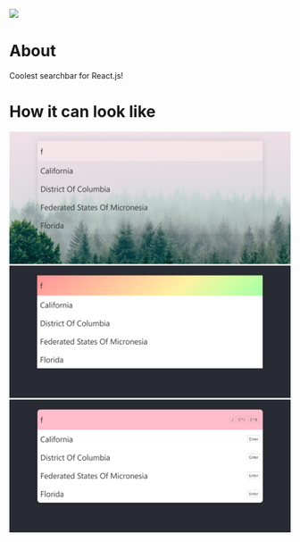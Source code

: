<img src="./src/assets/rainbow.gif"></img>

# About  

Coolest searchbar for React.js!

# How it can look like  
<div>
<img src="./src/assets/searchbar-transparent.png"></img>
<img src="./src/assets/searchbar-rainbow.png"></img>
<img src="./src/assets/searchbar-pink.png"></img>
</div>
